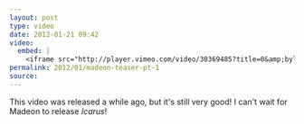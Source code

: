 ```yaml
---
layout: post
type: video
date: 2012-01-21 09:42
video: 
  embed: |
    <iframe src="http://player.vimeo.com/video/30369485?title=0&amp;byline=0&amp;portrait=0" width="400" height="225" frameborder="0" webkitAllowFullScreen mozallowfullscreen allowFullScreen></iframe>
permalink: 2012/01/madeon-teaser-pt-1
source: 
---
```


This video was released a while ago, but it's still very good! I can't wait for Madeon to release _Icarus_!
